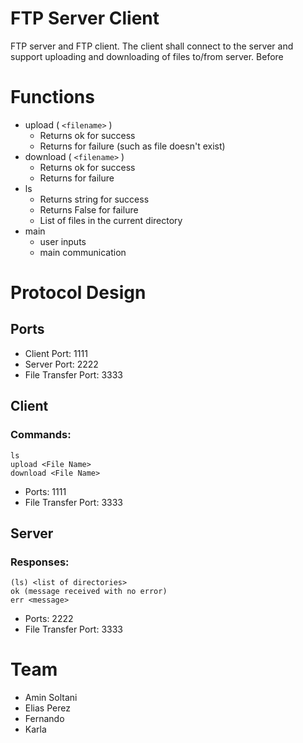 # FTP Server Client
FTP server and FTP client. The client shall connect to the server and support uploading and downloading of files to/from server. Before

# Functions
* upload ( `<filename>` )
    * Returns ok for success
    * Returns <error message> for failure (such as file doesn't exist)
* download ( `<filename>` )
    * Returns ok for success
    * Returns <error message> for failure
* ls
    * Returns string for success
    * Returns False for failure
    * List of files in the current directory
* main
    * user inputs
    * main communication
        
    
# Protocol Design

## Ports
    
* Client Port: 1111
* Server Port: 2222
* File Transfer Port: 3333

## Client 

### Commands:
    ls
	upload <File Name>
	download <File Name>
	
* Ports: 1111
* File Transfer Port: 3333

## Server

### Responses:

	(ls) <list of directories>
    ok (message received with no error)
	err <message>
* Ports: 2222
* File Transfer Port: 3333

# Team
 * Amin Soltani
 * Elias Perez
 * Fernando
 * Karla

